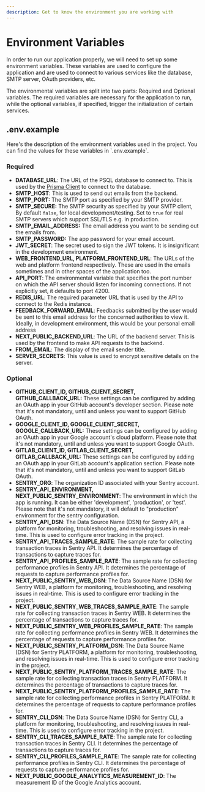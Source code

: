 ```yaml
---
description: Get to know the environment you are working with
---
```


# Environment Variables

In order to run our application properly, we will need to set up some environment variables. These variables are used to configure the application and are used to connect to various services like the database, SMTP server, OAuth providers, etc.

The environmental variables are split into two parts: Required and Optional variables. The required variables are necessary for the application to run, while the optional variables, if specified, trigger the initialization of certain services.

## .env.example

Here's the description of the environment variables used in the project. You can find the values for these variables in \`.env.example\`.

### Required

- **DATABASE_URL**: The URL of the PSQL database to connect to. This is used by the [Prisma Client](https://www.prisma.io/docs/orm/prisma-client) to connect to the database.
- **SMTP_HOST**: This is used to send out emails from the backend.&#x20;
- **SMTP_PORT:** The SMTP port as specified by your SMTP provider.
- **SMTP_SECURE:** The SMTP security as specified by your SMTP client, By default `false`, for local development/testing. Set to `true` for real SMTP servers which support SSL/TLS e.g. in production.
- **SMTP_EMAIL_ADDRESS:** The email address you want to be sending out the emails from.
- **SMTP_PASSWORD:** The app password for your email account. &#x20;
- **JWT_SECRET**: The secret used to sign the JWT tokens. It is insignificant in the development environment.
- **WEB_FRONTEND_URL, PLATFORM_FRONTEND_URL**: The URLs of the web and platform frontend respectively. These are used in the emails sometimes and in other spaces of the application too.
- **API_PORT**: The environmental variable that specifies the port number on which the API server should listen for incoming connections. If not explicitly set, it defaults to port 4200.
- **REDIS_URL**: The required parameter URL that is used by the API to connect to the Redis instance.
- **FEEDBACK_FORWARD_EMAIL**: Feedbacks submitted by the user would be sent to this email address for the concerned authorities to view it. Ideally, in development environment, this would be your personal email address
- **NEXT_PUBLIC_BACKEND_URL**: The URL of the backend server. This is used by the frontend to make API requests to the backend.
- **FROM_EMAIL**: The display of the email sender title.
- **SERVER_SECRETS**: This value is used to encrypt sensitive details on the server.

### Optional

- **GITHUB_CLIENT_ID, GITHUB_CLIENT_SECRET, GITHUB_CALLBACK_URL:** These settings can be configured by adding an OAuth app in your GitHub account's developer section. Please note that it's not mandatory, until and unless you want to support GitHub OAuth.
- **GOOGLE_CLIENT_ID, GOOGLE_CLIENT_SECRET, GOOGLE_CALLBACK_URL:** These settings can be configured by adding an OAuth app in your Google account's cloud platform. Please note that it's not mandatory, until and unless you want to support Google OAuth.
- **GITLAB_CLIENT_ID, GITLAB_CLIENT_SECRET, GITLAB_CALLBACK_URL:** These settings can be configured by adding an OAuth app in your GitLab account's application section. Please note that it's not mandatory, until and unless you want to support GitLab OAuth.
- **SENTRY_ORG**: The organization ID associated with your Sentry account.
- **SENTRY_API_ENVIRONMENT, NEXT_PUBLIC_SENTRY_ENVIRONMENT**: The environment in which the app is running. It can be either 'development', 'production', or 'test'. Please note that it's not mandatory, it will default to "production" environment for the sentry configuration.
- **SENTRY_API_DSN**: The Data Source Name (DSN) for Sentry API, a platform for monitoring, troubleshooting, and resolving issues in real-time. This is used to configure error tracking in the project.
- **SENTRY_API_TRACES_SAMPLE_RATE**: The sample rate for collecting transaction traces in Sentry API. It determines the percentage of transactions to capture traces for.
- **SENTRY_API_PROFILES_SAMPLE_RATE**: The sample rate for collecting performance profiles in Sentry API. It determines the percentage of requests to capture performance profiles for.
- **NEXT_PUBLIC_SENTRY_WEB_DSN**: The Data Source Name (DSN) for Sentry WEB, a platform for monitoring, troubleshooting, and resolving issues in real-time. This is used to configure error tracking in the project.
- **NEXT_PUBLIC_SENTRY_WEB_TRACES_SAMPLE_RATE**: The sample rate for collecting transaction traces in Sentry WEB. It determines the percentage of transactions to capture traces for.
- **NEXT_PUBLIC_SENTRY_WEB_PROFILES_SAMPLE_RATE**: The sample rate for collecting performance profiles in Sentry WEB. It determines the percentage of requests to capture performance profiles for.
- **NEXT_PUBLIC_SENTRY_PLATFORM_DSN**: The Data Source Name (DSN) for Sentry PLATFORM, a platform for monitoring, troubleshooting, and resolving issues in real-time. This is used to configure error tracking in the project.
- **NEXT_PUBLIC_SENTRY_PLATFORM_TRACES_SAMPLE_RATE**: The sample rate for collecting transaction traces in Sentry PLATFORM. It determines the percentage of transactions to capture traces for.
- **NEXT_PUBLIC_SENTRY_PLATFORM_PROFILES_SAMPLE_RATE**: The sample rate for collecting performance profiles in Sentry PLATFORM. It determines the percentage of requests to capture performance profiles for.
- **SENTRY_CLI_DSN**: The Data Source Name (DSN) for Sentry CLI, a platform for monitoring, troubleshooting, and resolving issues in real-time. This is used to configure error tracking in the project.
- **SENTRY_CLI_TRACES_SAMPLE_RATE**: The sample rate for collecting transaction traces in Sentry CLI. It determines the percentage of transactions to capture traces for.
- **SENTRY_CLI_PROFILES_SAMPLE_RATE**: The sample rate for collecting performance profiles in Sentry CLI. It determines the percentage of requests to capture performance profiles for.
- **NEXT_PUBLIC_GOOGLE_ANALYTICS_MEASUREMENT_ID**: The measurement ID of the Google Analytics account.
